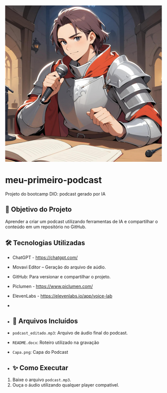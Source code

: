 ![Podcaster Knight](./Cavaleiro.jpg)

# meu-primeiro-podcast
Projeto do bootcamp DIO: podcast gerado por IA
## 🎯 Objetivo do Projeto
Aprender a criar um podcast utilizando ferramentas de IA e compartilhar o conteúdo em um repositório no GitHub.

## 🛠️ Tecnologias Utilizadas
- ChatGPT - https://chatgpt.com/
- Movavi Editor – Geração do arquivo de aúdio.
- GitHub: Para versionar e compartilhar o projeto.
- Piclumen - https://www.piclumen.com/
- ElevenLabs - https://elevenlabs.io/app/voice-lab
- 
- ## 📂 Arquivos Incluídos
- `podcast_editado.mp3`: Arquivo de áudio final do podcast.
- `README.docx`: Roteiro utilizado na gravação
- `Capa.png`: Capa do Podcast

- ## ✨ Como Executar
1. Baixe o arquivo `podcast.mp3`.
2. Ouça o áudio utilizando qualquer player compatível.

